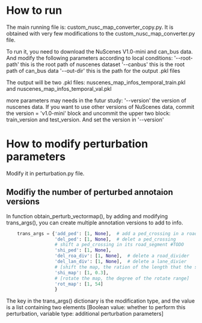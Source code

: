 # How to run
The main running file is: custom_nusc_map_converter_copy.py. It is obtained with very few modifications to the custom_nusc_map_converter.py file.

To run it, you need to download the NuScenes V1.0-mini and can_bus data. And modify the following parameters according to local conditions:
'--root-path' this is the root path of nuscenes dataset
'--canbus' this is the root path of can_bus data
'--out-dir' this is the path for the output .pkl files

The output will be two .pkl files: nuscenes_map_infos_temporal_train.pkl and nuscenes_map_infos_temporal_val.pkl

more parameters may needs in the futur study:
'--version' the version of nuscenes data. If you want to use other versions of NuScenes data, commit the version = 'v1.0-mini' block and uncommit the upper two block: train_version and test_version. And set the version in '--version'


# How to modify perturbation parameters
Modify it in perturbation.py file.

## Modifiy the number of perturbed annotaion versions
In function obtain_perturb_vectormap(), by adding and modifying trans_args(), you can create multiple annotation versions to add to info.
```python
    trans_args = {'add_ped': [1, None],  # add a ped_crossing in a road_segment
                  'del_ped': [1, None],  # delet a ped_crossing
                  # shift a ped_crossing in its road_segment #TODO
                  'shi_ped': [1, None],
                  'del_roa_div': [1, None],  # delete a road_divider
                  'del_lan_div': [1, None],  # delete a lane_divier
                  # [shift the map, the ration of the length that the shift range does not exceed ]
                  'shi_map': [1, 0.3],
                  # [rotate the map, the degree of the rotate range]
                  'rot_map': [1, 54]
                  }
```
The key in the trans_args() dictionary is the modification type, and the value is a list containing two elements [Boolean value: whether to perform this perturbation, variable type: additional perturbation parameters]
